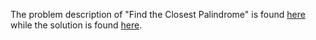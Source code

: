 The problem description of "Find the Closest Palindrome" is found [here](https://leetcode.com/problems/find-the-closest-palindrome/) while the solution is found [here](ttps://github.com/aurimas13/Solutions-To-Problems/blob/main/LeetCode/Python%20Solutions/Find%20the%20Closest%20Palindrome/find.py).


